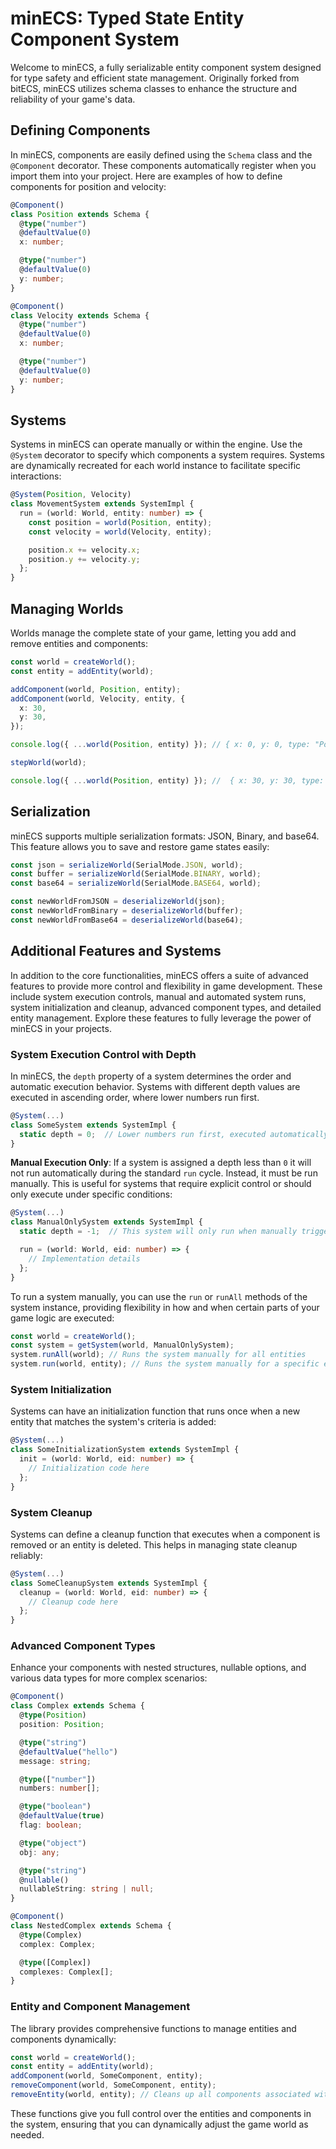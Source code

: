 # minECS: Typed State Entity Component System

Welcome to minECS, a fully serializable entity component system designed for type safety and efficient state management. Originally forked from bitECS, minECS utilizes schema classes to enhance the structure and reliability of your game's data.

## Defining Components

In minECS, components are easily defined using the `Schema` class and the `@Component` decorator. These components automatically register when you import them into your project. Here are examples of how to define components for position and velocity:

```ts
@Component()
class Position extends Schema {
  @type("number")
  @defaultValue(0)
  x: number;

  @type("number")
  @defaultValue(0)
  y: number;
}

@Component()
class Velocity extends Schema {
  @type("number")
  @defaultValue(0)
  x: number;

  @type("number")
  @defaultValue(0)
  y: number;
}
```

## Systems

Systems in minECS can operate manually or within the engine. Use the `@System` decorator to specify which components a system requires. Systems are dynamically recreated for each world instance to facilitate specific interactions:

```ts
@System(Position, Velocity)
class MovementSystem extends SystemImpl {
  run = (world: World, entity: number) => {
    const position = world(Position, entity);
    const velocity = world(Velocity, entity);

    position.x += velocity.x;
    position.y += velocity.y;
  };
}
```

## Managing Worlds

Worlds manage the complete state of your game, letting you add and remove entities and components:

```ts
const world = createWorld();
const entity = addEntity(world);

addComponent(world, Position, entity);
addComponent(world, Velocity, entity, {
  x: 30,
  y: 30,
});

console.log({ ...world(Position, entity) }); // { x: 0, y: 0, type: "Position" }

stepWorld(world);

console.log({ ...world(Position, entity) }); //  { x: 30, y: 30, type: "Position" }
```

## Serialization

minECS supports multiple serialization formats: JSON, Binary, and base64. This feature allows you to save and restore game states easily:

```ts
const json = serializeWorld(SerialMode.JSON, world);
const buffer = serializeWorld(SerialMode.BINARY, world);
const base64 = serializeWorld(SerialMode.BASE64, world);

const newWorldFromJSON = deserializeWorld(json);
const newWorldFromBinary = deserializeWorld(buffer);
const newWorldFromBase64 = deserializeWorld(base64);
```

## Additional Features and Systems

In addition to the core functionalities, minECS offers a suite of advanced features to provide more control and flexibility in game development. These include system execution controls, manual and automated system runs, system initialization and cleanup, advanced component types, and detailed entity management. Explore these features to fully leverage the power of minECS in your projects.

### System Execution Control with Depth

In minECS, the `depth` property of a system determines the order and automatic execution behavior. Systems with different depth values are executed in ascending order, where lower numbers run first.

```ts
@System(...)
class SomeSystem extends SystemImpl {
  static depth = 0;  // Lower numbers run first, executed automatically
}
```

**Manual Execution Only**: If a system is assigned a depth less than `0` it will not run automatically during the standard `run` cycle. Instead, it must be run manually. This is useful for systems that require explicit control or should only execute under specific conditions:

```ts
@System(...)
class ManualOnlySystem extends SystemImpl {
  static depth = -1;  // This system will only run when manually triggered

  run = (world: World, eid: number) => {
    // Implementation details
  };
}
```

To run a system manually, you can use the `run` or `runAll` methods of the system instance, providing flexibility in how and when certain parts of your game logic are executed:

```ts
const world = createWorld();
const system = getSystem(world, ManualOnlySystem);
system.runAll(world); // Runs the system manually for all entities
system.run(world, entity); // Runs the system manually for a specific entity
```

### System Initialization

Systems can have an initialization function that runs once when a new entity that matches the system's criteria is added:

```ts
@System(...)
class SomeInitializationSystem extends SystemImpl {
  init = (world: World, eid: number) => {
    // Initialization code here
  };
}
```

### System Cleanup

Systems can define a cleanup function that executes when a component is removed or an entity is deleted. This helps in managing state cleanup reliably:

```ts
@System(...)
class SomeCleanupSystem extends SystemImpl {
  cleanup = (world: World, eid: number) => {
    // Cleanup code here
  };
}
```

### Advanced Component Types

Enhance your components with nested structures, nullable options, and various data types for more complex scenarios:

```ts
@Component()
class Complex extends Schema {
  @type(Position)
  position: Position;

  @type("string")
  @defaultValue("hello")
  message: string;

  @type(["number"])
  numbers: number[];

  @type("boolean")
  @defaultValue(true)
  flag: boolean;

  @type("object")
  obj: any;

  @type("string")
  @nullable()
  nullableString: string | null;
}

@Component()
class NestedComplex extends Schema {
  @type(Complex)
  complex: Complex;

  @type([Complex])
  complexes: Complex[];
}
```

### Entity and Component Management

The library provides comprehensive functions to manage entities and components dynamically:

```ts
const world = createWorld();
const entity = addEntity(world);
addComponent(world, SomeComponent, entity);
removeComponent(world, SomeComponent, entity);
removeEntity(world, entity); // Cleans up all components associated with the entity
```

These functions give you full control over the entities and components in the system, ensuring that you can dynamically adjust the game world as needed.
